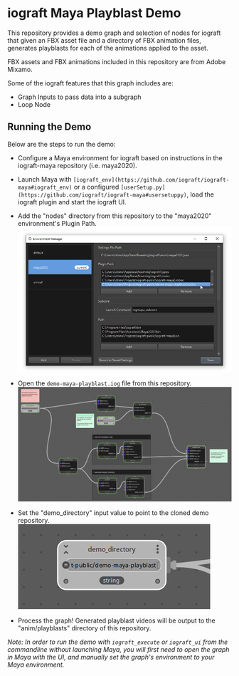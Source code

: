 # iograft Maya Playblast Demo

This repository provides a demo graph and selection of nodes for iograft that given an FBX asset file and a directory of FBX animation files, generates playblasts for each of the animations applied to the asset.

FBX assets and FBX animations included in this repository are from Adobe Mixamo.

Some of the iograft features that this graph includes are:
- Graph Inputs to pass data into a subgraph
- Loop Node

## Running the Demo

Below are the steps to run the demo:

- Configure a Maya environment for iograft based on instructions in the iograft-maya repository (i.e. maya2020).
- Launch Maya with `[iograft_env](https://github.com/iograft/iograft-maya#iograft_env)` or a configured `[userSetup.py](https://github.com/iograft/iograft-maya#usersetuppy)`, load the iograft plugin and start the iograft UI.
- Add the "nodes" directory from this repository to the "maya2020" environment's Plugin Path.
![Updating the maya environment Plugin path](images/environment_manager.png)

- Open the `demo-maya-playblast.iog` file from this repository.
![The loaded graph](images/loaded_graph.png)

- Set the "demo_directory" input value to point to the cloned demo repository.
![Set the demo_directory](images/demo_directory.png)

- Process the graph! Generated playblast videos will be output to the "anim/playblasts" directory of this repository.

_Note: In order to run the demo with `iograft_execute` or `iograft_ui` from the commandline without launching Maya, you will first need to open the graph in Maya with the UI, and manually set the graph's environment to your Maya environment._
